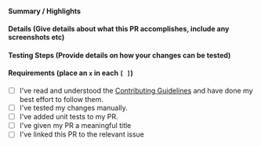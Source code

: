 ####  Summary / Highlights

#### Details (Give details about what this PR accomplishes, include any screenshots etc)

#### Testing Steps (Provide details on how your changes can be tested)

#### Requirements (place an `x` in each `[ ]`)

* [ ] I've read and understood the [Contributing Guidelines](/blob/main/.github/contributing.md) and have done my best effort to follow them.
* [ ] I've tested my changes manually.
* [ ] I've added unit tests to my PR.
* [ ] I've given my PR a meaningful title
* [ ] I've linked this PR to the relevant issue
